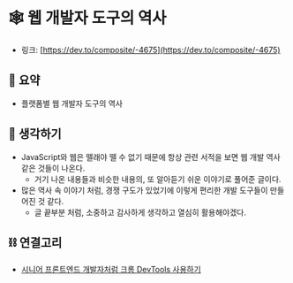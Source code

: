 # 🕸️ 웹 개발자 도구의 역사

- 링크: [https://dev.to/composite/-4675](https://dev.to/composite/-4675)

## 📝 요약 
- 플랫폼별 웹 개발자 도구의 역사  

## 🤔 생각하기 
- JavaScript와 웹은 뗄래야 뗄 수 없기 때문에 항상 관련 서적을 보면 웹 개발 역사 같은 것들이 나온다.  
  - 거기 나온 내용들과 비슷한 내용의, 또 알아듣기 쉬운 이야기로 풀어준 글이다.  
- 많은 역사 속 이야기 처럼, 경쟁 구도가 있었기에 이렇게 편리한 개발 도구들이 만들어진 것 같다.  
  - 글 끝부분 처럼, 소중하고 감사하게 생각하고 열심히 활용해야겠다.  

## ⛓ 연결고리
- [시니어 프론트엔드 개발자처럼 크롬 DevTools 사용하기](../Dev/use-chrome-devTools-like-a-senior-frontend-developer.md)